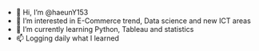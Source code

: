 - 👋 Hi, I’m @haeunY153
- 👀 I’m interested in E-Commerce trend, Data science and new ICT areas
- 🌱 I’m currently learning Python, Tableau and statistics
- 📫 Logging daily what I learned

<!---
haeunY153/haeunY153 is a ✨ special ✨ repository because its `README.md` (this file) appears on your GitHub profile.
You can click the Preview link to take a look at your changes.
--->
